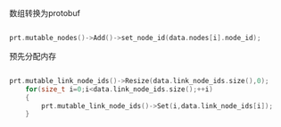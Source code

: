 





数组转换为protobuf

```cpp

prt.mutable_nodes()->Add()->set_node_id(data.nodes[i].node_id);
```

预先分配内存

```cpp

prt.mutable_link_node_ids()->Resize(data.link_node_ids.size(),0);
    for(size_t i=0;i<data.link_node_ids.size();++i)
    {
        prt.mutable_link_node_ids()->Set(i,data.link_node_ids[i]);
    }
```
